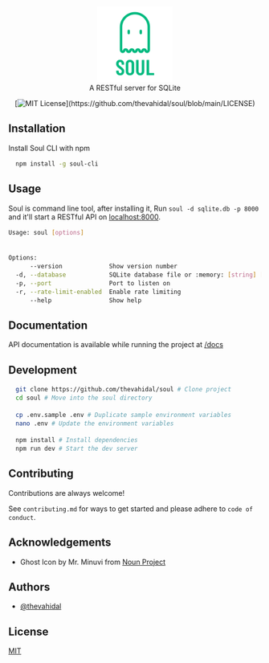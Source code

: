 <div style='text-align: center'>
    <img src='docs/logo.png' height='150px' style="">
    <div style='margin-bottom: 10px'>
        A RESTful server for SQLite 
    </div>

[![MIT License](https://img.shields.io/apm/l/atomic-design-ui.svg?)](https://github.com/thevahidal/soul/blob/main/LICENSE)
</div>


## Installation
Install Soul CLI with npm

```bash
  npm install -g soul-cli
```
    
## Usage
Soul is command line tool, after installing it,
Run ```soul -d sqlite.db -p 8000``` and it'll start a RESTful API on [localhost:8000](http://localhost:8000).
```bash
Usage: soul [options]


Options:
      --version             Show version number                        [boolean]
  -d, --database            SQLite database file or :memory: [string] [required]
  -p, --port                Port to listen on                           [number]
  -r, --rate-limit-enabled  Enable rate limiting                       [boolean]
      --help                Show help                                  [boolean]

```


## Documentation

API documentation is available while running the project at [/docs](http://localhost:8000/docs)
## Development

```bash
  git clone https://github.com/thevahidal/soul # Clone project
  cd soul # Move into the soul directory

  cp .env.sample .env # Duplicate sample environment variables
  nano .env # Update the environment variables

  npm install # Install dependencies
  npm run dev # Start the dev server
```


## Contributing

Contributions are always welcome!

See `contributing.md` for ways to get started and please adhere to `code of conduct`.


## Acknowledgements

 - Ghost Icon by Mr. Minuvi from [Noun Project](https://thenounproject.com/browse/icons/term/ghost/)

## Authors

- [@thevahidal](https://www.github.com/thevahidal)


## License

[MIT](https://choosealicense.com/licenses/mit/)

